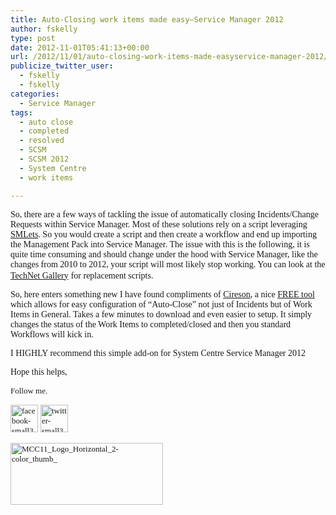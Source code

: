 ```yaml
---
title: Auto-Closing work items made easy–Service Manager 2012
author: fskelly
type: post
date: 2012-11-01T05:41:13+00:00
url: /2012/11/01/auto-closing-work-items-made-easyservice-manager-2012/
publicize_twitter_user:
  - fskelly
  - fskelly
categories:
  - Service Manager
tags:
  - auto close
  - completed
  - resolved
  - SCSM
  - SCSM 2012
  - System Centre
  - work items

---
```

<font face="Calibri">So, there are a few ways of tackling the issue of automatically closing Incidents/Change Requests within Service Manager. Most of these solutions rely on a script leveraging </font>[<font face="Calibri">SMLets</font>][1]<font face="Calibri">. So you would create a script and then create a workflow and end up importing the Management Pack into Service Manager. The issue with this is the following, it is quite time consuming and should change under the hood with Service Manager, like the changes from 2010 to 2012, your script will most likely stop working. You can look at the </font>[<font face="Calibri">TechNet Gallery</font>][2] <font face="Calibri">for replacement scripts. </font>

<font face="Calibri">So, here enters something new I have found compliments of </font>[<font face="Calibri">Cireson</font>][3]<font face="Calibri">, a nice </font>[<font face="Calibri">FREE tool</font>][4] <font face="Calibri">which allows for easy configuration of “Auto-Close” not just of Incidents but of Work Items in General. Takes a few minutes to download and even easier to setup. It simply changes the status of the Work Items to completed/closed and then you standard Workflows will kick in.</font>

<font face="Calibri">I HIGHLY recommend this simple add-on for System Centre Service Manager 2012</font>

<font face="Calibri">Hope this helps,</font>

<font size="2" face="Calibri">Follow me.</font>

[<font size="2" face="Calibri"><img loading="lazy" title="facebook-small322252222" style="background-image:none;padding-top:0;padding-left:0;margin:0;display:inline;padding-right:0;border-width:0;" border="0" alt="facebook-small322252222" src="http://fskelly.files.wordpress.com/2012/06/facebook-small322252222.jpg" width="44" height="44" /></font>][5] <font size="2" face="Calibri"></font>[<font size="2" face="Calibri"><img loading="lazy" title="twitter-small322252222" style="background-image:none;padding-top:0;padding-left:0;margin:0;display:inline;padding-right:0;border-width:0;" border="0" alt="twitter-small322252222" src="http://fskelly.files.wordpress.com/2012/06/twitter-small322252222.jpg" width="44" height="44" /></font>][6]

<font size="2" face="Calibri"><a href="http://fskelly.files.wordpress.com/2012/06/mcc11_logo_horizontal_2-color_thumb_1.jpg"><img loading="lazy" title="MCC11_Logo_Horizontal_2-color_thumb_" style="background-image:none;padding-top:0;padding-left:0;display:inline;padding-right:0;border-width:0;" border="0" alt="MCC11_Logo_Horizontal_2-color_thumb_" src="http://fskelly.files.wordpress.com/2012/06/mcc11_logo_horizontal_2-color_thumb__thumb1.jpg" width="244" height="99" /></a></font></p>

 [1]: http://smlets.codeplex.com/
 [2]: http://gallery.technet.microsoft.com/
 [3]: http://www.cireson.com/
 [4]: http://www.cireson.com/app-store/scsm-auto-close/
 [5]: http://www.facebook.com/fletcher.kelly
 [6]: http://twitter.com/#!/fskelly